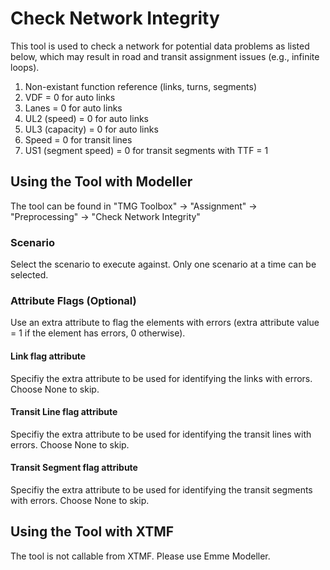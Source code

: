 # **Check Network Integrity**
This tool is used to check a network for potential data problems as listed below, which may result in road and transit assignment issues (e.g., infinite loops).

1. Non-existant function reference (links, turns, segments)
1. VDF = 0 for auto links
1. Lanes = 0 for auto links
1. UL2 (speed) = 0 for auto links
1. UL3 (capacity) = 0 for auto links
1. Speed = 0 for transit lines
1. US1 (segment speed) = 0 for transit segments with TTF = 1


## **Using the Tool with Modeller**
The tool can be found in "TMG Toolbox" -> "Assignment" -> "Preprocessing" -> "Check Network Integrity"

### Scenario
Select the scenario to execute against. Only one scenario at a time can be selected.

### Attribute Flags (Optional)
Use an extra attribute to flag the elements with errors (extra attribute value = 1 if the element has errors, 0 otherwise).

#### Link flag attribute
Specifiy the extra attribute to be used for identifying the links with errors. Choose None to skip.
#### Transit Line flag attribute
Specifiy the extra attribute to be used for identifying the transit lines with errors. Choose None to skip.
#### Transit Segment flag attribute
Specifiy the extra attribute to be used for identifying the transit segments with errors. Choose None to skip.

## **Using the Tool with XTMF**
The tool is not callable from XTMF. Please use Emme Modeller.